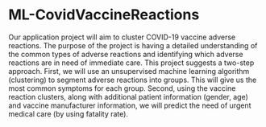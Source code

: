 # ML-CovidVaccineReactions

Our application project will aim to cluster COVID-19 vaccine adverse reactions. The purpose of the project is having a detailed understanding of the common types of adverse reactions and identifying which adverse reactions are in need of immediate care. This project suggests a two-step approach. First, we will use an unsupervised machine learning algorithm (clustering) to segment adverse reactions into groups. This will give us the most common symptoms for each group. Second, using the vaccine reaction clusters, along with additional patient information (gender, age) and vaccine manufacturer information, we will predict the need of urgent medical care (by using fatality rate).
